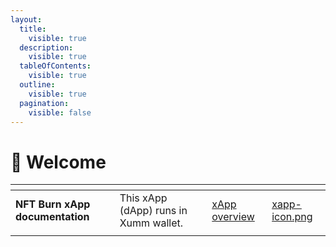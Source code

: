 ```yaml
---
layout:
  title:
    visible: true
  description:
    visible: true
  tableOfContents:
    visible: true
  outline:
    visible: true
  pagination:
    visible: false
---
```


# 👋 Welcome



<table data-card-size="large" data-view="cards"><thead><tr><th></th><th></th><th data-hidden></th><th data-hidden data-card-target data-type="content-ref"></th><th data-hidden data-card-cover data-type="files"></th></tr></thead><tbody><tr><td><strong>NFT Burn xApp documentation</strong></td><td>This xApp (dApp) runs in Xumm wallet. </td><td></td><td><a href="http://localhost:5000/s/R8xsHHAcxh5Pa1tSfJI7/">xApp overview</a></td><td><a href=".gitbook/assets/xapp-icon.png">xapp-icon.png</a></td></tr><tr><td></td><td></td><td></td><td></td><td></td></tr></tbody></table>
